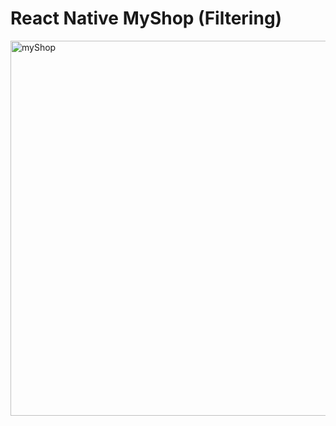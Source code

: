 # React Native MyShop (Filtering)
</hr>

<img src="./src/image/myShop.gif" alt="myShop" height=600 >